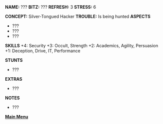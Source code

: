**NAME:** ???
**BITZ:** ???
**REFRESH:** 3
**STRESS:** 6

**CONCEPT:** Silver-Tongued Hacker
**TROUBLE:** Is being hunted
**ASPECTS** 
- ???
- ???
- ???

**SKILLS**
+4: Security
+3: Occult, Strength
+2: Academics, Agility, Persuasion
+1: Deception, Drive, IT, Performance

**STUNTS**
- ???

**EXTRAS**
- ???

**NOTES**
- ???

 **[Main Menu](../README.md)**